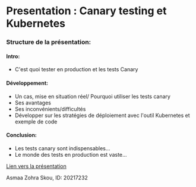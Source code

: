 # Presentation : Canary testing et Kubernetes

### Structure de la présentation:

#### Intro:
* C'est quoi tester en production et les tests Canary

#### Développement:
* Un cas, mise en situation réel/ Pourquoi utiliser les tests canary
* Ses avantages
* Ses inconvénients/difficultés
* Développer sur les stratégies de déploiement avec l'outil Kubernetes et exemple de code

#### Conclusion:
* Les tests canary sont indispensables...
* Le monde des tests en production est vaste...

[Lien vers la présentation](https://prezi.com/view/kwZrUvo79scFEmSKVwhj/)

Asmaa Zohra Skou, ID: 20217232
